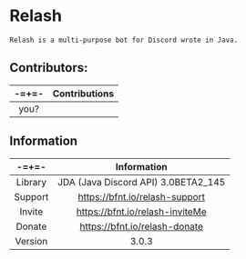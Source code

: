 # Relash
```
Relash is a multi-purpose bot for Discord wrote in Java.
```
Contributors:
---

-=+=- | Contributions
:---: | :---:
you? |

Information
---

 -=+=- | Information
:---: | :---:
Library | JDA (Java Discord API) 3.0BETA2_145
Support | https://bfnt.io/relash-support
Invite | https://bfnt.io/relash-inviteMe
Donate | https://bfnt.io/relash-donate
Version | 3.0.3
